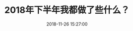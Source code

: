 ---
id: 0809035
layout: vue.js
title: 2018年下半年我都做了些什么？
date: 2018-11-26 15:27:00
tags:
  - JavaScript vue.js
categories:
---